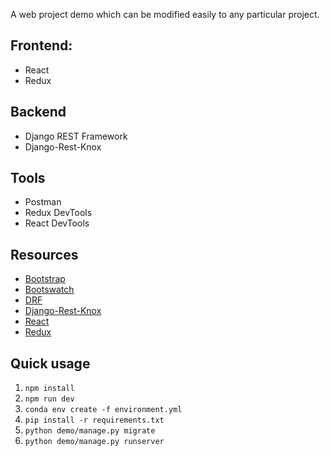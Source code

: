 A web project demo which can be modified easily to any particular project.

## Frontend:
- React
- Redux

## Backend
- Django REST Framework
- Django-Rest-Knox

## Tools
- Postman
- Redux DevTools
- React DevTools

## Resources
- [Bootstrap](https://getbootstrap.com/)
- [Bootswatch](https://bootswatch.com/3/)
- [DRF](https://www.django-rest-framework.org/)
- [Django-Rest-Knox](https://james1345.github.io/django-rest-knox/)
- [React](https://reactjs.org/)
- [Redux](https://redux.js.org/)

## Quick usage
1. `npm install`
2. `npm run dev`
4. `conda env create -f environment.yml`
5. `pip install -r requirements.txt`
6. `python demo/manage.py migrate`
7. `python demo/manage.py runserver`
